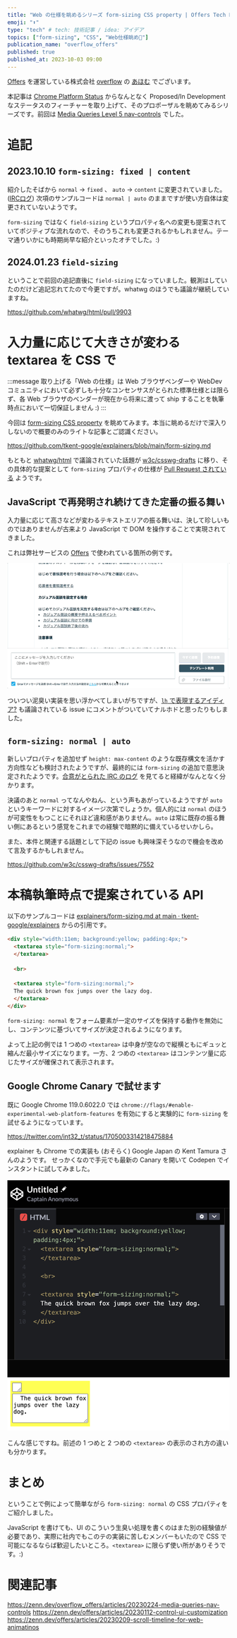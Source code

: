 ```yaml
---
title: "Web の仕様を眺めるシリーズ form-sizing CSS property | Offers Tech Blog"
emoji: "⬆️"
type: "tech" # tech: 技術記事 / idea: アイデア
topics: ["form-sizing", "CSS", "Web仕様眺め👀"]
publication_name: "overflow_offers"
published: true
published_at: 2023-10-03 09:00
---
```


[Offers](https://offers.jp/) を運営している株式会社 [overflow](https://overflow.co.jp/) の [あほむ](https://twitter.com/ahomu) でございます。

本記事は [Chrome Platform Status](https://chromestatus.com/features) からなんとなく Proposed/In Development なステータスのフィーチャーを取り上げて、そのプロポーザルを眺めてみるシリーズです。前回は [Media Queries Level 5 nav-controls](https://zenn.dev/overflow_offers/articles/20230224-media-queries-nav-controls) でした。

# 追記

## 2023.10.10  `form-sizing: fixed | content`

紹介したそばから `normal` → `fixed` 、 `auto` → `content` に変更されていました。([IRCログ](https://github.com/w3c/csswg-drafts/issues/7542#issuecomment-1747803316)) 次項のサンプルコードは `normal | auto` のままですが使い方自体は変更されていないようです。

`form-sizing` ではなく `field-sizing` というプロパティ名への変更も提案されていてポジティブな流れなので、そのうちこれも変更されるかもしれません。テーマ通りいかにも時期尚早な紹介といったオチでした。:)

## 2024.01.23 `field-sizing`

ということで前回の追記直後に `field-sizing` になっていました。観測はしていたのだけど追記忘れてたので今更ですが。whatwg のほうでも議論が継続していますね。

https://github.com/whatwg/html/pull/9903

# 入力量に応じて大きさが変わる textarea を CSS で

:::message
取り上げる「Web の仕様」は Web ブラウザベンダーや WebDev コミュニティにおいて必ずしも十分なコンセンサスがとられた標準仕様とは限らず、各 Web ブラウザのベンダーが現在から将来に渡って ship することを執筆時点において一切保証しません :)
:::

今回は [form-sizing CSS property](https://chromestatus.com/feature/5176596826161152) を眺めてみます。本当に眺めるだけで深入りしないので概要のみのライトな記事とご認識ください。

https://github.com/tkent-google/explainers/blob/main/form-sizing.md

もともと [whatwg/html](https://github.com/whatwg/html/issues/6807) で議論されていた話題が [w3c/csswg-drafts](https://github.com/w3c/csswg-drafts/issues/7542) に移り、その具体的な提案として `form-sizing` プロパティの仕様が [Pull Request されている](https://github.com/w3c/csswg-drafts/pull/9251) ようです。

## JavaScript で再発明され続けてきた定番の振る舞い

入力量に応じて高さなどが変わるテキストエリアの振る舞いは、決して珍しいものではありませんが古来より JavaScript で DOM を操作することで実現されてきました。

これは弊社サービスの [Offers](https://offers.jp/lp) で使われている箇所の例です。

![入力量に応じて高さが可変するテキストエリアの例](/images/20231003-form-sizing-normal/textarea-auto-grow.gif)

ついつい泥臭い実装を思い浮かべてしまいがちですが、[`lh` で表現するアイディア?](https://github.com/w3c/csswg-drafts/issues/7542#issuecomment-1295227946) も議論されている issue にコメントがついていてナルホドと思ったりもしました。

## `form-sizing: normal | auto`

新しいプロパティを追加せず `height: max-content` のような既存構文を活かす方向性なども検討されたようですが、最終的には `form-sizing` の追加で意思決定されたようです。[合意がとられた IRC のログ](https://github.com/w3c/csswg-drafts/issues/7542#issuecomment-1542505774) を見てると経緯がなんとなく分かります。

決議のあと `normal` ってなんやねん、という声もあがっているようですが `auto` というキーワードに対するイメージ次第でしょうか。個人的には `normal` のほうが可変性をもつことにそれほど違和感がありません。`auto` は常に既存の振る舞い側にあるという感覚をこれまでの経験で暗黙的に備えているせいかしら。

また、本件と関連する話題として下記の issue も興味深そうなので機会を改めて言及するかもしれません。

https://github.com/w3c/csswg-drafts/issues/7552

# 本稿執筆時点で提案されている API

以下のサンプルコードは [explainers/form-sizing.md at main · tkent-google/explainers](https://github.com/tkent-google/explainers/blob/main/form-sizing.md) からの引用です。

```html
<div style="width:11em; background:yellow; padding:4px;">
  <textarea style="form-sizing:normal;">
  </textarea>

  <br>

  <textarea style="form-sizing:normal;">
  The quick brown fox jumps over the lazy dog.
  </textarea>
</div>
```

`form-sizing: normal` をフォーム要素が一定のサイズを保持する動作を無効にし、コンテンツに基づいてサイズが決定されるようになります。

よって上記の例では 1 つめの `<textarea>` は中身が空なので縦横ともにギュッと縮んだ最小サイズになります。一方、2 つめの `<textarea>` はコンテンツ量に応じたサイズが確保されて表示されます。

## Google Chrome Canary で試せます

既に Google Chrome 119.0.6022.0 では `chrome://flags/#enable-experimental-web-platform-features` を有効にすると実験的に `form-sizing` を試せるようになっています。

https://twitter.com/int32_t/status/1705003314218475884

explainer も Chrome での実装も (おそらく) Google Japan の Kent Tamura さんのようです。
せっかくなので手元でも最新の Canary を開いて Codepen でインスタントに試してみました。

![Codepen に example のコードを張り付けて、期待通りに表示されているスクリーンショット](/images/20231003-form-sizing-normal/form-sizing-canary-codepen.png)

こんな感じですね。前述の 1 つめと 2 つめの `<textarea>` の表示のされ方の違いも分かります。

# まとめ

ということで例によって簡単ながら `form-sizing: normal` の CSS プロパティをご紹介しました。

JavaScript を書けても、UI のこういう生臭い処理を書くのはまた別の経験値が必要であり、実際に社内でもこのテの実装に苦しむメンバーもいたので CSS で可能になるならば歓迎したいところ。`<textarea>` に限らず使い所がありそうです。:)

# 関連記事

https://zenn.dev/overflow_offers/articles/20230224-media-queries-nav-controls
https://zenn.dev/offers/articles/20230112-control-ui-customization
https://zenn.dev/offers/articles/20230209-scroll-timeline-for-web-animatinos
